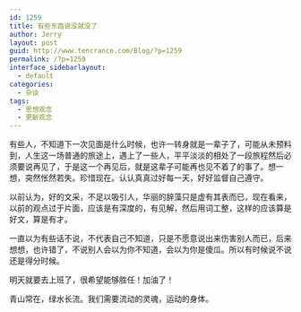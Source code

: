 ```yaml
---
id: 1259
title: 有些东西说没就没了
author: Jerry
layout: post
guid: http://www.tencrance.com/Blog/?p=1259
permalink: /?p=1259
interface_sidebarlayout:
  - default
categories:
  - 杂谈
tags:
  - 思想观念
  - 更新观念
---
```

有些人，不知道下一次见面是什么时候，也许一转身就是一辈子了，可能从未预料到，人生这一场普通的旅途上，遇上了一些人，平平淡淡的相处了一段旅程然后必须要说再见了，于是这一个再见后，就是这辈子可能再也见不着了的事了。想一想，突然怅然若失。珍惜现在。认认真真过好每一天，好好监督自己遵守。

以前认为，好的文采，不足以吸引人，华丽的辞藻只是虚有其表而已，现在看来，以前的观点过于片面，应该是有深度的，有见解，然后用词工整，这样的应该算是好文，算是有才。

一直以为有些话不说，不代表自己不知道，只是不愿意说出来伤害别人而已，后来想想，也许错了，不说别人会以为你不知道，会以为你是傻瓜。所以有时候说不说还是得分时候。

明天就要去上班了，很希望能够胜任！加油了！

青山常在，绿水长流。我们需要流动的灵魂，运动的身体。
